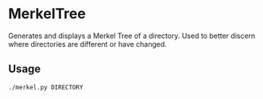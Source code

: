 # MerkelTree
 Generates and displays a Merkel Tree of a directory.  Used to better discern where directories are different or have changed.

## Usage
`./merkel.py DIRECTORY`
